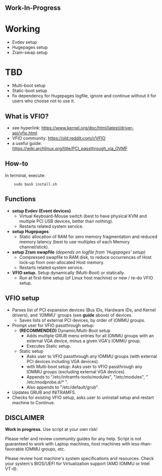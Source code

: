 ## Work-In-Progress

# Working
* Evdev setup
* Hugepages setup
* Zram-swap setup

# TBD
* Multi-boot setup
* Static-boot setup
* fix dependency for Hugepages logfile, ignore and continue without it for users who choose not to use it.

## What is VFIO?
* see hyperlink:        https://www.kernel.org/doc/html/latest/driver-api/vfio.html
* VFIO community:       https://old.reddit.com/r/VFIO
* a useful guide:       https://wiki.archlinux.org/title/PCI_passthrough_via_OVMF

## How-to
In terminal, execute:

        sudo bash install.sh

## Functions
* **setup Evdev (Event devices)**
    * Virtual Keyboard-Mouse switch (best to have physical KVM and multiple PCI USB devices, better than nothing).
    * Restarts related system service.
* **setup Hugepages**
    * Static allocation of RAM for zero memory fragmentation and reduced memory latency (best to use multiples of each Memory channel/stick).
* **setup Zram swapfile**                                                              *(depends on logfile from 'Hugepages' setup)*
    * Compressed swapfile to RAM disk, to reduce occurrences of Host lock-up from over-allocated Host memory.
    * Restarts related system service.
* **VFIO setup.** Setup dynamically (Multi-Boot) or statically.
    * Run at first-time setup (of Linux host machine) or new / re-do VFIO setup.

## VFIO setup
* Parses list of PCI expansion devices (Bus IDs, Hardware IDs, and Kernel drivers), and 'IOMMU' groups (see **guide** above) of devices.
    * Saves lists of external PCI devices, by order of IOMMU groups.
* Prompt user for VFIO passthrough setup:
    * **(RECOMMENDED)** Dynamic/Multi-Boot setup    
        * Adds multiple GRUB menu entries for all IOMMU groups with an external VGA device, minus a given VGA's IOMMU group.
        * Executes Static setup.
    * Static setup
        * Asks user to VFIO passthrough any IOMMU groups (with external PCI devices including VGA devices).
        * with Multi-boot setup: Asks user to VFIO passthrough any IOMMU groups (excluding external VGA devices).
        * Appends to "/etc/initramfs-tools/modules", "/etc/modules", " /etc/modprobe.d/* ".
        * Also appends to "/etc/default/grub".         
* Updates GRUB and INITRAMFS.
* Checks for existing VFIO setup, asks user to uninstall setup and restart machine to Continue.

## DISCLAIMER
**Work in progress.**
Use script at your own risk!

Please refer and review community guides for any help. Script is not guaranteed to work with Laptop machines, host machines with less-than-favorable IOMMU groups, etc.

Please review host machine's system specifications and resources. Check your system's BIOS/UEFI for Virtualization support (AMD IOMMU or Intel VT-d).
